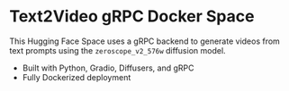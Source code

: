 # Text2Video gRPC Docker Space

This Hugging Face Space uses a gRPC backend to generate videos from text prompts using the `zeroscope_v2_576w` diffusion model.

- Built with Python, Gradio, Diffusers, and gRPC
- Fully Dockerized deployment